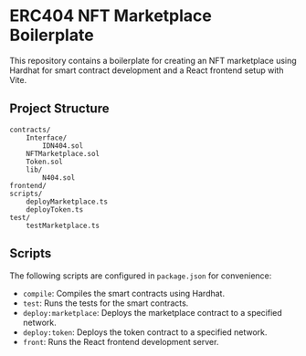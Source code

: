 # ERC404 NFT Marketplace Boilerplate

This repository contains a boilerplate for creating an NFT marketplace using Hardhat for smart contract development and a React frontend setup with Vite.

## Project Structure
```
contracts/
    Interface/
        IDN404.sol
    NFTMarketplace.sol
    Token.sol
    lib/
        N404.sol
frontend/
scripts/
    deployMarketplace.ts
    deployToken.ts
test/
    testMarketplace.ts
```

## Scripts

The following scripts are configured in `package.json` for convenience:

- `compile`: Compiles the smart contracts using Hardhat.
- `test`: Runs the tests for the smart contracts.
- `deploy:marketplace`: Deploys the marketplace contract to a specified network.
- `deploy:token`: Deploys the token contract to a specified network.
- `front`: Runs the React frontend development server.


